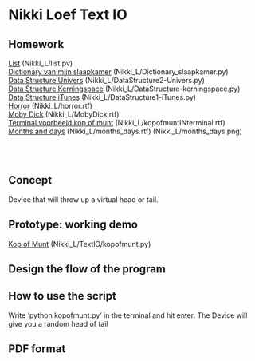 # Nikki Loef Text IO 

## Homework
[List]() (Nikki_L/list.pv)<br>
[Dictionary van mijn slaapkamer]() (Nikki_L/Dictionary_slaapkamer.py)<br>
[Data Structure Univers]() (Nikki_L/DataStructure2-Univers.py)<br>
[Data Structure Kerningspace]() (Nikki_L/DataStructure-kerningspace.py)<br>
[Data Structure iTunes]() (Nikki_L/DataStructure1-iTunes.py)<br>
[Horror]() (Nikki_L/horror.rtf)<br>
[Moby Dick]() (Nikki_L/MobyDick.rtf)<br>
[Terminal voorbeeld kop of munt]() (Nikki_L/kopofmuntINterminal.rtf)<br>
[Months and days]() (Nikki_L/months_days.rtf) (Nikki_L/months_days.png)<br>


<br><br>




## Concept
Device that will throw up a virtual head or tail.

## Prototype: working demo
[Kop of Munt]() (Nikki_L/TextlO/kopofmunt.py)<br>

## Design the flow of the program

## How to use the script
Write ‘python kopofmunt.py’ in the terminal and hit enter. The Device will give you a random head of tail

## PDF format 
			
